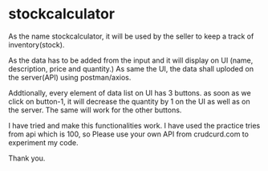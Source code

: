 # stockcalculator

As the name stockcalculator, it will be used by the seller to keep a track of inventory(stock).

As the data has to be added from the input and it will display on UI (name, description, price and quantity.) As same the UI, the data shall uploded on the server(API) using postman/axios.

Addtionally, every element of data list on UI has 3 buttons. as soon as we click on button-1, it will decrease the quantity by 1 on the UI as well as on the server. The same will work for the other buttons.

I have tried and make this functionalities work. I have used the practice tries from api which is 100, so Please use your own API from crudcurd.com to experiment my code.

Thank you.